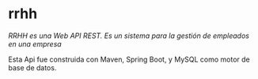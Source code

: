 # rrhh 

_RRHH es una Web API REST. Es un sistema para la gestión de empleados en una empresa_

Esta Api fue construida con Maven, Spring Boot, y MySQL como motor de base de datos.


